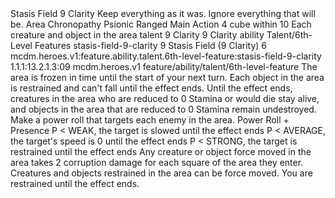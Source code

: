 <ability>
  <name>Stasis Field</name>
  <cost>9 Clarity</cost>
  <flavor>Keep everything as it was. Ignore everything that will be.</flavor>
  <keywords>
    <keyword>Area</keyword>
    <keyword>Chronopathy</keyword>
    <keyword>Psionic</keyword>
    <keyword>Ranged</keyword>
  </keywords>
  <type>Main Action</type>
  <distance>4 cube within 10</distance>
  <target>Each creature and object in the area</target>
  <metadata>
    <class>talent</class>
    <cost>9 Clarity</cost>
    <cost_amount>9</cost_amount>
    <cost_resource>Clarity</cost_resource>
    <feature_type>ability</feature_type>
    <file_dpath>Talent/6th-Level Features</file_dpath>
    <item_id>stasis-field-9-clarity</item_id>
    <item_index>9</item_index>
    <item_name>Stasis Field (9 Clarity)</item_name>
    <level>6</level>
    <scc>mcdm.heroes.v1:feature.ability.talent.6th-level-feature:stasis-field-9-clarity</scc>
    <scdc>1.1.1:13.2.1.3:09</scdc>
    <source>mcdm.heroes.v1</source>
    <type>feature/ability/talent/6th-level-feature</type>
  </metadata>
  <effects>
    <effect type="mundane">The area is frozen in time until the start of your next turn. Each object in the area is restrained and can&apos;t fall until the effect ends. Until the effect ends, creatures in the area who are reduced to 0 Stamina or would die stay alive, and objects in the area that are reduced to 0 Stamina remain undestroyed. Make a power roll that targets each enemy in the area.</effect>
    <effect type="roll">
      <roll>Power Roll + Presence</roll>
      <t1>P &lt; WEAK, the target is slowed until the effect ends</t1>
      <t2>P &lt; AVERAGE, the target&apos;s speed is 0 until the effect ends</t2>
      <t3>P &lt; STRONG, the target is restrained until the effect ends</t3>
    </effect>
    <effect type="mundane" name="Strained">Any creature or object force moved in the area takes 2 corruption damage for each square of the area they enter. Creatures and objects restrained in the area can be force moved. You are restrained until the effect ends.</effect>
  </effects>
</ability>
